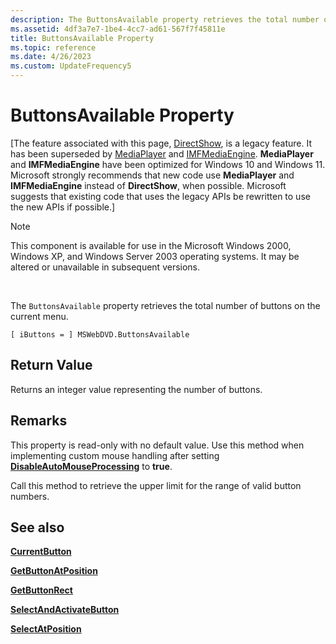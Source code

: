 ```yaml
---
description: The ButtonsAvailable property retrieves the total number of buttons on the current menu.
ms.assetid: 4df3a7e7-1be4-4cc7-ad61-567f7f45811e
title: ButtonsAvailable Property
ms.topic: reference
ms.date: 4/26/2023
ms.custom: UpdateFrequency5
---
```


# ButtonsAvailable Property

\[The feature associated with this page, [DirectShow](/windows/win32/directshow/directshow), is a legacy feature. It has been superseded by [MediaPlayer](/uwp/api/Windows.Media.Playback.MediaPlayer) and [IMFMediaEngine](/windows/win32/api/mfmediaengine/nn-mfmediaengine-imfmediaengine). **MediaPlayer** and **IMFMediaEngine** have been optimized for Windows 10 and Windows 11. Microsoft strongly recommends that new code use **MediaPlayer** and **IMFMediaEngine** instead of **DirectShow**, when possible. Microsoft suggests that existing code that uses the legacy APIs be rewritten to use the new APIs if possible.\]

> [!Note]  
> This component is available for use in the Microsoft Windows 2000, Windows XP, and Windows Server 2003 operating systems. It may be altered or unavailable in subsequent versions.

 

The `ButtonsAvailable` property retrieves the total number of buttons on the current menu.

``` syntax
[ iButtons = ] MSWebDVD.ButtonsAvailable
```

## Return Value

Returns an integer value representing the number of buttons.

## Remarks

This property is read-only with no default value. Use this method when implementing custom mouse handling after setting [**DisableAutoMouseProcessing**](disableautomouseprocessing-property.md) to **true**.

Call this method to retrieve the upper limit for the range of valid button numbers.

## See also

<dl> <dt>

[**CurrentButton**](currentbutton-property.md)
</dt> <dt>

[**GetButtonAtPosition**](getbuttonatposition-method.md)
</dt> <dt>

[**GetButtonRect**](getbuttonrect-method.md)
</dt> <dt>

[**SelectAndActivateButton**](selectandactivatebutton-method.md)
</dt> <dt>

[**SelectAtPosition**](selectatposition-method.md)
</dt> </dl>

 

 



